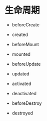# 生命周期

- beforeCreate

- created

- beforeMount

- mounted

- beforeUpdate

- updated

- activated

- deactivated

- beforeDestroy

- destroyed
